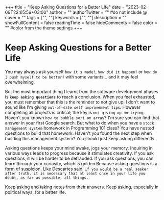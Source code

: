 +++
title = "Keep Asking Questions for a Better Life"
date = "2023-02-09T22:05:59+03:00"
author = ""
authorTwitter = "" #do not include @
cover = ""
tags = ["", ""]
keywords = ["", ""]
description = ""
showFullContent = false
readingTime = false
hideComments = false
color = "" #color from the theme settings
+++
# Keep Asking Questions for a Better Life

You may always ask yourself `how it's made?`, `how did it happen?` or `how do I push myself to be better?` with some variants... and it may feel overwhelming.

But the most important thing I learnt from the software development phases is **`keep asking questions`** to reach a conclusion. When you feel exhausted, you must remember that this is the reminder to not give up. I don't want to sound like I'm giving `out-of-date self improvement tips`. However completing all projects is critical; the key is `not giving up on trying`. Haven't you known `how to bubble sort an array`? I'm sure you can find that answer in your first Google search. But what to do when you have a `stock management system` homework in Programming 101 class? You have nested questions to build that homework. Haven't you found the next step when building this management system? You should just keep asking differently. 

Asking questions keeps your mind awake, jogs your memory. Inquiring in various ways leads to progress because it stimulates creativity. If you ask questions, it will be harder to be defrauded. If you ask questions, you can learn through your curiosity, which is golden.Because asking questions is a form of suspicion. Like Descartes said, `If you would be a real seeker after truth, it is necessary that at least once in your life you doubt, as far as possible, all things.`

Keep asking and taking notes from their answers. Keep asking, especially in political ways, for a better life.

